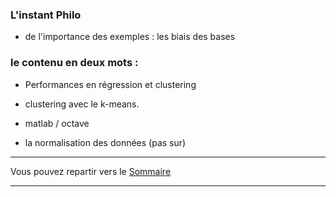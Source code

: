 ### L'instant Philo

- de l'importance des exemples : les biais des bases

### le contenu en deux mots :

- Performances en régression et clustering
- clustering avec le k-means.
- matlab / octave

- la normalisation des données (pas sur)

___

Vous pouvez repartir vers le [Sommaire](99_sommaire.md)
___
